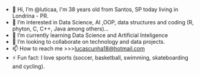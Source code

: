 - 👋 Hi, I’m @luticaa, I'm 38 years old from Santos, SP today living in Londrina - PR.
- 👀 I’m interested in Data Science, AI ,OOP, data structures and coding (R, phyton, C, C++, Java among others)...
- 🌱 I’m currently learning Data Science and Artificial Inteligence
- 💞️ I’m looking to collaborate on technology and data projects.
- 📫 How to reach me >>>lucascunha18@hotmail.com 
- ⚡ Fun fact: I love sports (soccer, basketball, swimming, skateboarding and cycling).

<!---
luticaa/luticaa is a ✨ special ✨ repository because its `README.md` (this file) appears on your GitHub profile.
You can click the Preview link to take a look at your changes.
--->
